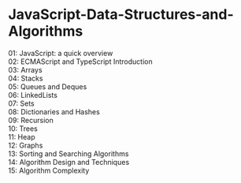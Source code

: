 # JavaScript-Data-Structures-and-Algorithms
01: JavaScript: a quick overview  
02: ECMAScript and TypeScript Introduction  
03: Arrays  
04: Stacks  
05: Queues and Deques  
06: LinkedLists  
07: Sets  
08: Dictionaries and Hashes  
09: Recursion  
10: Trees  
11: Heap  
12: Graphs  
13: Sorting and Searching Algorithms  
14: Algorithm Design and Techniques  
15: Algorithm Complexity  
